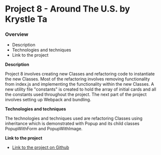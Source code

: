 # Project 8 - Around The U.S. by Krystle Ta

### Overview  

* Description 
* Technologies and techniques  
* Link to the project  
  
**Description**
  
Project 8 involves creating new Classes and refactoring code to instantiate the new Classes. Most of the refactoring involves removing functionality from index.js and implementing the functionality within the new Classes. A new utility file "constants" is created to hold the array of initial cards and all the constants used throughout the project.
The next part of the project involves setting up Webpack and bundling.

**Technologies and  techniques**  
  
The technologies and techniques used are refactoring Classes using inheritance which is demonstrated with Popup and its child classes PopupWithForm and PopupWithImage.

  
**Link to the project**  
  
* [Link to the project on Github](https://krystleta.github.io/se_project_aroundtheus/src/index.html)  

  

